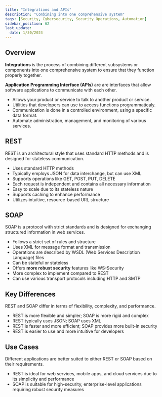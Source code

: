 ```yaml
---
title: "Integrations and APIs"
description: "Combining into one comprehensive system"
tags: [Security, Cybersecurity, Security Operations, Automation]
sidebar_position: 62
last_update:
  date: 1/30/2024
---
```




## Overview

**Integrations** is the process of combining different subsystems or components into one comprehensive system to ensure that they function properly together.

**Application Programming Interface (APIs)** are are interfaces that allow software applications to communicate with each other.

- Allows your product or service to talk to another product or service. 
- Utilities that developers can use to access functions programmaticaly.
- Communication is done in a controlled environment, using a specific data format. 
- Automate administration, management, and monitoring of various services. 

## REST

REST is an architectural style that uses standard HTTP methods and is designed for stateless communication.

- Uses standard HTTP methods
- Typically employs JSON for data interchange, but can use XML
- Supports operations like GET, POST, PUT, DELETE
- Each request is independent and contains all necessary information
- Easy to scale due to its stateless nature
- Supports caching to enhance performance
- Utilizes intuitive, resource-based URL structure

## SOAP

SOAP is a protocol with strict standards and is designed for exchanging structured information in web services.

- Follows a strict set of rules and structure
- Uses XML for message format and transmission
- Operations are described by WSDL (Web Services Description Language) files
- Can be stateful or stateless
- Offers **more robust security** features like WS-Security
- More complex to implement compared to REST
- Can use various transport protocols including HTTP and SMTP

## Key Differences

REST and SOAP differ in terms of flexibility, complexity, and performance.

- REST is more flexible and simpler; SOAP is more rigid and complex
- REST typically uses JSON; SOAP uses XML
- REST is faster and more efficient; SOAP provides more built-in security
- REST is easier to use and more intuitive for developers

## Use Cases

Different applications are better suited to either REST or SOAP based on their requirements.

- REST is ideal for web services, mobile apps, and cloud services due to its simplicity and performance
- SOAP is suitable for high-security, enterprise-level applications requiring robust security measures


